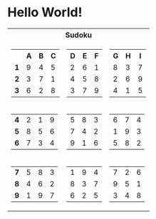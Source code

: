 <h1>Hello World!</h1>

<table class="grid">
    <tr>
        <th colspan="3">Sudoku</th>
    </tr>
    <tr>
        <td>
            <table class="subgrid0">
                <tr>
                    <th></th>
                    <th>A</th>
                    <th>B</th>
                    <th>C</th>
                </tr>
                <tr class="0">
                    <td><b>1</b></td>
                    <td class="0">9</td>
                    <td class="1">4</td>
                    <td class="2">5</td>
                </tr>
                <tr class="1">
                    <td><b>2</b></td>
                    <td class="0">3</td>
                    <td class="1">7</td>
                    <td class="2">1</td>
                </tr>
                <tr class="2">
                    <td><b>3</b></td>
                    <td class="0">6</td>
                    <td class="1">2</td>
                    <td class="2">8</td>
                </tr>
            </table>
        </td>
        <td>
            <table class="subgrid1">
                <tr>
                    <th>D</th>
                    <th>E</th>
                    <th>F</th>
                </tr>
                <tr class="0">
                    <td class="3">2</td>
                    <td class="4">6</td>
                    <td class="5">1</td>
                </tr>
                <tr class="1">
                    <td class="3">4</td>
                    <td class="4">5</td>
                    <td class="5">8</td>
                </tr>
                <tr class="2">
                    <td class="3">3</td>
                    <td class="4">7</td>
                    <td class="5">9</td>
                </tr>
            </table>
        </td>
        <td>
            <table class="subgrid2">
                <tr>
                    <th>G</th>
                    <th>H</th>
                    <th>I</th>
                </tr>
                <tr class="0">
                    <td class="6">8</td>
                    <td class="7">3</td>
                    <td class="8">7</td>
                </tr>
                <tr class="1">
                    <td class="6">2</td>
                    <td class="7">6</td>
                    <td class="8">9</td>
                </tr>
                <tr class="2">
                    <td class="6">4</td>
                    <td class="7">1</td>
                    <td class="8">5</td>
                </tr>
            </table>
        </td>
    </tr>
    <tr>
        <td>
            <table class="subgrid3">
                <tr class="3">
                    <td><b>4</b></td>
                    <td class="0">2</td>
                    <td class="1">1</td>
                    <td class="2">9</td>
                </tr>
                <tr class="4">
                    <td><b>5</b></td>
                    <td class="0">8</td>
                    <td class="1">5</td>
                    <td class="2">6</td>
                </tr>
                <tr class="5">
                    <td><b>6</b></td>
                    <td class="0">7</td>
                    <td class="1">3</td>
                    <td class="2">4</td>
                </tr>
            </table>
        </td>
        <td>
            <table class="subgrid4">
                <tr class="3">
                    <td class="3">5</td>
                    <td class="4">8</td>
                    <td class="5">3</td>
                </tr>
                <tr class="4">
                    <td class="3">7</td>
                    <td class="4">4</td>
                    <td class="5">2</td>
                </tr>
                <tr class="5">
                    <td class="3">9</td>
                    <td class="4">1</td>
                    <td class="5">6</td>
                </tr>
            </table>
        </td>
        <td>
            <table class="subgrid5">
                <tr class="3">
                    <td class="6">6</td>
                    <td class="7">7</td>
                    <td class="8">4</td>
                </tr>
                <tr class="4">
                    <td class="6">1</td>
                    <td class="7">9</td>
                    <td class="8">3</td>
                </tr>
                <tr class="5">
                    <td class="6">5</td>
                    <td class="7">8</td>
                    <td class="8">2</td>
                </tr>
            </table>
        </td>
    </tr>
    <tr>
        <td>
            <table class="subgrid6">
                <tr class="6">
                    <td><b>7</b></td>
                    <td class="0">5</td>
                    <td class="1">8</td>
                    <td class="2">3</td>
                </tr>
                <tr class="7">
                    <td><b>8</b></td>
                    <td class="0">4</td>
                    <td class="1">6</td>
                    <td class="2">2</td>
                </tr>
                <tr class="8">
                    <td><b>9</b></td>
                    <td class="0">1</td>
                    <td class="1">9</td>
                    <td class="2">7</td>
                </tr>
            </table>
        </td>
        <td>
            <table class="subgrid7">
                <tr class="6">
                    <td class="3">1</td>
                    <td class="4">9</td>
                    <td class="5">4</td>
                </tr>
                <tr class="7">
                    <td class="3">8</td>
                    <td class="4">3</td>
                    <td class="5">7</td>
                </tr>
                <tr class="8">
                    <td class="3">6</td>
                    <td class="4">2</td>
                    <td class="5">5</td>
                </tr>
            </table>
        </td>
        <td>
            <table class="subgrid8">
                <tr class="6">
                    <td class="6">7</td>
                    <td class="7">2</td>
                    <td class="8">6</td>
                </tr>
                <tr class="7">
                    <td class="6">9</td>
                    <td class="7">5</td>
                    <td class="8">1</td>
                </tr>
                <tr class="8">
                    <td class="6">3</td>
                    <td class="7">4</td>
                    <td class="8">8</td>
                </tr>
            </table>
        </td>
    </tr>
</table>
